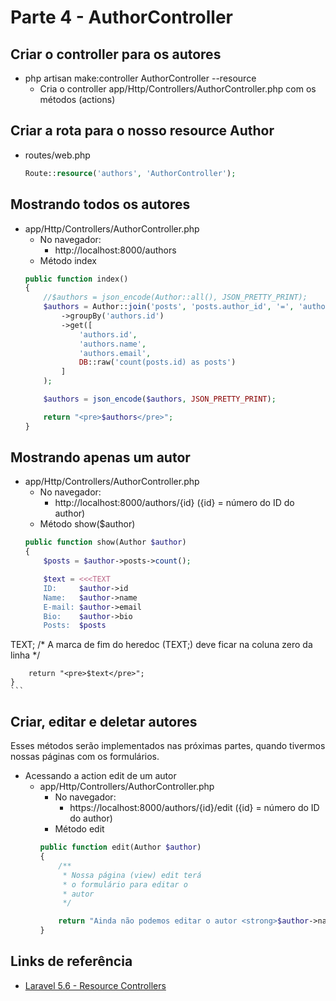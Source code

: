 # Parte 4 - AuthorController

## Criar o controller para os autores
- php artisan make:controller AuthorController --resource
    - Cria o controller app/Http/Controllers/AuthorController.php com os métodos (actions)

## Criar a rota para o nosso resource Author
- routes/web.php
    ```php
    Route::resource('authors', 'AuthorController');
    ```

## Mostrando todos os autores
- app/Http/Controllers/AuthorController.php
    - No navegador:
        - http://localhost:8000/authors
    - Método index
    ```php
    public function index()
    {
        //$authors = json_encode(Author::all(), JSON_PRETTY_PRINT);
        $authors = Author::join('posts', 'posts.author_id', '=', 'authors.id')
            ->groupBy('authors.id')
            ->get([
                'authors.id',
                'authors.name',
                'authors.email',
                DB::raw('count(posts.id) as posts')
            ]
        );

        $authors = json_encode($authors, JSON_PRETTY_PRINT);

        return "<pre>$authors</pre>";
    }
    ```

## Mostrando apenas um autor
- app/Http/Controllers/AuthorController.php
    - No navegador:
        - http://localhost:8000/authors/{id} ({id} = número do ID do author)
    - Método show($author)
    ```php
    public function show(Author $author)
    {
        $posts = $author->posts->count();

        $text = <<<TEXT
        ID:     $author->id
        Name:   $author->name
        E-mail: $author->email
        Bio:    $author->bio
        Posts:  $posts
TEXT;
        /* A marca de fim do heredoc (TEXT;)
           deve ficar na coluna zero da linha */

        return "<pre>$text</pre>";
    }
    ```

## Criar, editar e deletar autores
Esses métodos serão implementados nas próximas partes, quando tivermos nossas páginas com os formulários.
- Acessando a action edit de um autor
    - app/Http/Controllers/AuthorController.php
        - No navegador:
            - https://localhost:8000/authors/{id}/edit ({id} = número do ID do author)
        - Método edit
        ```php
        public function edit(Author $author)
        {
            /**
             * Nossa página (view) edit terá
             * o formulário para editar o
             * autor
             */

            return "Ainda não podemos editar o autor <strong>$author->name</strong> porque não temos o formulário.";
        }
        ```

## Links de referência
- [Laravel 5.6 - Resource Controllers](https://laravel.com/docs/5.6/controllers#resource-controllers)
